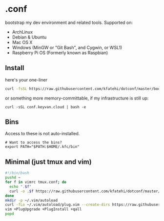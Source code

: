 # .conf

bootstrap my dev environment and related tools. Supported on:

* ArchLinux
* Debian & Ubuntu
* Mac OS X
* Windows (MinGW or "Git Bash", and Cygwin, or WSL1)
* Raspberry Pi OS (Formerly known as Raspbian)

## Install

here's your one-liner

```bash
curl -fsSL https://raw.githubusercontent.com/kfatehi/dotconf/master/bootstrap | bash -e
```

or something more memory-committable, if my infrastructure is still up:

```
curl -sSL conf.keyvan.cloud | bash -e
```

## Bins

Access to these is not auto-installed.

```
# Want to access the bins?
export PATH="$PATH:$HOME/.kfc/bin"
```

## Minimal (just tmux and vim)

```bash
#!/bin/bash
pushd ~                                                                                                                                                                                                      
for f in vimrc tmux.conf; do
  echo ".$f"
  curl -o .$f https://raw.githubusercontent.com/kfatehi/dotconf/master/dotfiles/$f
done
mkdir -p ~/.vim/autoload
curl -fLo ~/.vim/autoload/plug.vim --create-dirs https://raw.githubusercontent.com/junegunn/vim-plug/master/plug.vim
vim +PlugUpgrade +PlugInstall +qall
popd
```
